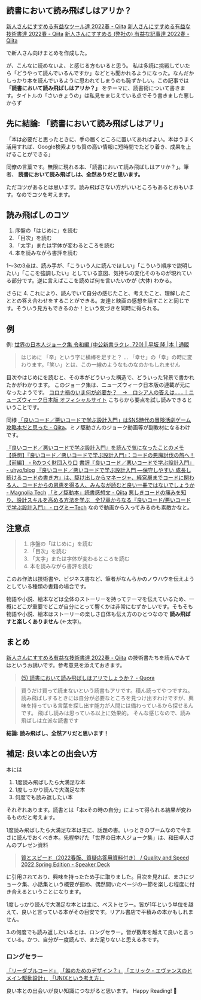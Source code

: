 ## 読書において読み飛ばしはアリか？

[新人さんにすすめる有益なツール達 2022春 - Qiita](https://qiita.com/e99h2121/items/f70db44e7f69901f0141)
[新人さんにすすめる有益な技術書達 2022春 - Qiita](https://qiita.com/e99h2121/items/1b243efb1499527f0701)
[新人さんにすすめる (弊社の) 有益な記事達 2022春 - Qiita](https://qiita.com/e99h2121/items/d9c6c28d472f263d590a)

で新人さん向けまとめを作成した。

が、こんなに読めないよ、と感じる方もいると思う。
私は多読に挑戦していたら「どうやって読んでいるんですか」などとも聞かれるようになった。なんだかしっかり本を読んでいるように思われてしまうのも恥ずかしい。この記事では **「読書において読み飛ばしはアリか？」** をテーマに、読書術について書きます。タイトルの「さいきょうの」は私見をまじえている点でそう書きました悪しからず

## 先に結論: 「読書において読み飛ばしはアリ」

「本は必要だと思ったときに、手の届くところに置いてあればよい。本はうまく活用すれば、Google検索よりも質の高い情報に短時間でたどり着き、成果を上げることができる」

同僚の言葉です。無限に現れる本、「読書において読み飛ばしはアリか？」。筆者、 **読書において読み飛ばしは、全然ありだと思います。**

ただコツがあるとは思います。読み飛ばさない方がいいところもあるとおもいます。なのでコツを考えます。

## 読み飛ばしのコツ

1. 序盤の「はじめに」を読む
1. 「目次」を読む
1. 「太字」または字体が変わるところを読む
1. 本を読みながら書評を読む


1～3の3点は、読み手が、「こういう人に読んでほしい」「こういう順序で説明したい」「ここを強調したい」としている意図、気持ちの変化そのものが現れている部分です。逆に言えばここを読めば何を言いたいかが (大体) わかる。

さらに 4. 
これにより、読んでいて自分の感じたこと、考えたこと、理解したこととの答え合わせをすることができる。友達と映画の感想を話すことと同じです。そういう見方もできるのか！という気づきを同時に得られる。


## 例

例: [世界の日本人ジョーク集 令和編 (中公新書ラクレ, 720) | 早坂 隆 |本 | 通販](https://www.amazon.co.jp/%E4%B8%96%E7%95%8C%E3%81%AE%E6%97%A5%E6%9C%AC%E4%BA%BA%E3%82%B8%E3%83%A7%E3%83%BC%E3%82%AF%E9%9B%86-%E4%BB%A4%E5%92%8C%E7%B7%A8-%E4%B8%AD%E5%85%AC%E6%96%B0%E6%9B%B8%E3%83%A9%E3%82%AF%E3%83%AC-720-%E6%97%A9%E5%9D%82/dp/4121507207)

> はじめに
> 「辛」という字に横棒を足すと？
> ... 「幸せ」の「幸」の時に変わります。「笑い」とは、この一線のようなものなのかもしれません

目次やはじめにを読むと、その本がどういった構造で、どういった背景で書かれたかがわかります。
このジョーク集は、ニューズウィーク日本版の連載が元になったようです。
[コロナ禍のいま何が必要か？　→　ロシア人の答えは......｜ニューズウィーク日本版 オフィシャルサイト](https://www.newsweekjapan.jp/hayasaka/2020/05/post-4.php)
こちらから要点を試し読みできるということです。

同様 [「良いコード／悪いコードで学ぶ設計入門」はSNS時代の冒険活劇ゲーム攻略本だと思った - Qiita](https://qiita.com/e99h2121/items/0f71104dbc32a5d0047c)。ミノ駆動さんのジョーク動画等が副教材になるわけです。

[『良いコード／悪いコードで学ぶ設計入門』を読んで気になったことのメモ](https://zenn.dev/mafafa/articles/d781c2dfdfc3a8720270)
[【感想】『良いコード／悪いコードで学ぶ設計入門』：コードの悪魔討伐の旅へ！ 【前編】 - Rのつく財団入り口](https://iwasiman.hatenablog.com/entry/20220523-mino-driven-book-1)
[書評『良いコード／悪いコードで学ぶ設計入門』 - uhyo/blog](https://blog.uhy.ooo/entry/2022-05-19/good-code-bad-code/)
[『良いコード／悪いコードで学ぶ設計入門 ―保守しやすい 成長し続けるコードの書き方』は、駆け出しからマネージャ、経営層までコードに関わる人、コードからの恩恵を得る人、みんなが読むと良い一冊ではないでしょうか - Magnolia Tech](https://blog.magnolia.tech/entry/2022/05/01/161734)
[「ミノ駆動本」読書感想文 - Qiita](https://qiita.com/Yametaro/items/230cef3edb8fc2d3a413)
[悪しきコードの痛みを知り、設計スキルを高める方法を学ぶ　全17章からなる『良いコード/悪いコードで学ぶ設計入門』 - ログミーTech](https://logmi.jp/tech/articles/326667)
なので動画から入ってみるのも素敵かなと。


## 注意点

> 1. 序盤の「はじめに」を読む
> 1. 「目次」を読む
> 1. 「太字」または字体が変わるところを読む
> 1. 本を読みながら書評を読む



このお作法は技術書や、ビジネス書など、筆者がなんらかのノウハウを伝えようとしている種類の書籍の場合です。

物語や小説、絵本などは全体のストーリーを持ってテーマを伝えているため、一概にどこが重要でどこが自分にとって響くかは非常にむずかしいです。そもそも物語や小説、絵本はストーリーの楽しさ自体も伝え方のひとつなので **読み飛ばすと楽しくありません** (←太字)。

## まとめ

[新人さんにすすめる有益な技術書達 2022春 - Qiita](https://qiita.com/e99h2121/items/1b243efb1499527f0701) の技術書たちを読んでみてはというお誘いです。参考意見を添えておきます。

> [(5) 読書において読み飛ばしはアリでしょうか？ - Quora](https://jp.quora.com/%E8%AA%AD%E6%9B%B8%E3%81%AB%E3%81%8A%E3%81%84%E3%81%A6%E8%AA%AD%E3%81%BF%E9%A3%9B%E3%81%B0%E3%81%97%E3%81%AF%E3%82%A2%E3%83%AA%E3%81%A7%E3%81%97%E3%82%87%E3%81%86%E3%81%8B)

> 買うだけ買って読まないという読書もアリです。積ん読ってやつですね。
> 読み飛ばしするときには自分が必要なところを見つけ出すわけですが、興味を持っている言葉を探し出す能力が人間には備わっているから探せるんです。
> 飛ばし読みは思っている以上に効果的。
> そんな感じなので、読み飛ばしは立派な読書です

**結論: 読み飛ばし、全然アリだと思います！**

## 補足: 良い本との出会い方

本には

1. 1度読み飛ばしたら大満足な本
1. 1度しっかり読んで大満足な本
1. 何度でも読み返したい本

それぞれあります。読書とは「本xその時の自分」によって得られる結果が変わるものだと考えます。

1度読み飛ばしたら大満足な本は主に、話題の書。いっときのブームなので今まさに読んでおくべき本。先程挙げた「世界の日本人ジョーク集」は、和田卓人さんのプレゼン資料

> [質とスピード（2022春版、質疑応答用資料付き） / Quality and Speed 2022 Spring Edition - Speaker Deck](https://speakerdeck.com/twada/quality-and-speed-2022-spring-edition?slide=87)

に引用されており、興味を持ったため手に取りました。目次を見れば、まさにジョーク集、小話集という概要が掴め、偶然開いたページの一節を楽しむ程度に付き合えるということになります。

1度しっかり読んで大満足な本とは主に、ベストセラー。皆が1年という単位を越えて、良いと言っている本がその目安です。リアル書店で平積みの本かもしれません。

3.の何度でも読み返したい本とは、ロングセラー。皆が数年を越えて良いと言っている。かつ、自分が一度読んで、まだ足りないと思える本です。

### ロングセラー
[「リーダブルコード」](https://qiita.com/e99h2121/items/6a3dfe1bf041196fd154)
[「誰のためのデザイン？」](https://qiita.com/e99h2121/items/f658e4c54fd9253b3c11)
[「エリック・エヴァンスのドメイン駆動設計」](https://qiita.com/e99h2121/items/48351c7d47d4288d87ea)
[「UNIXという考え方」](https://qiita.com/e99h2121/items/10e80990f68031e58b97)


良い本との出会いが良い知識につながると思います。
Happy Reading! :sunflower: 
